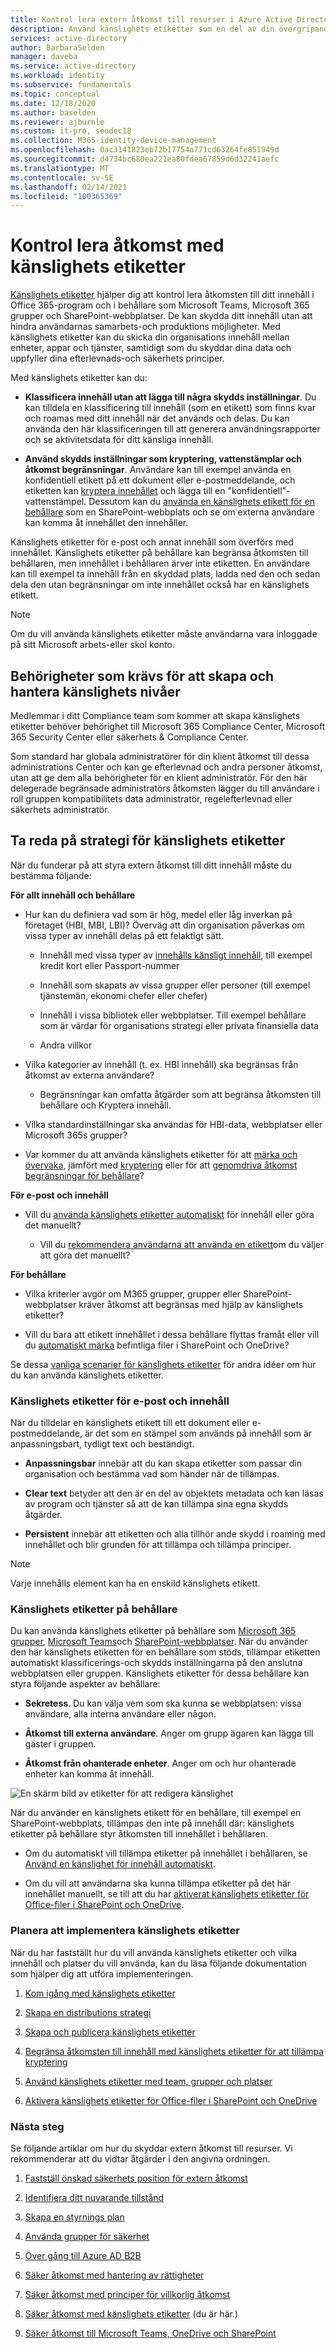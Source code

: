```yaml
---
title: Kontrol lera extern åtkomst till resurser i Azure Active Directory med känslighets etiketter.
description: Använd känslighets etiketter som en del av din övergripande säkerhets plan för extern åtkomst.
services: active-directory
author: BarbaraSelden
manager: daveba
ms.service: active-directory
ms.workload: identity
ms.subservice: fundamentals
ms.topic: conceptual
ms.date: 12/18/2020
ms.author: baselden
ms.reviewer: ajburnle
ms.custom: it-pro, seodec18
ms.collection: M365-identity-device-management
ms.openlocfilehash: 0ac3141823eb72b17754a771cd63264fe851949d
ms.sourcegitcommit: d4734bc680ea221ea80fdea67859d6d32241aefc
ms.translationtype: MT
ms.contentlocale: sv-SE
ms.lasthandoff: 02/14/2021
ms.locfileid: "100365369"
---
```

# <a name="control-access-with-sensitivity-labels"></a>Kontrol lera åtkomst med känslighets etiketter 

[Känslighets etiketter](/microsoft-365/compliance/sensitivity-labels?view=o365-worldwide) hjälper dig att kontrol lera åtkomsten till ditt innehåll i Office 365-program och i behållare som Microsoft Teams, Microsoft 365 grupper och SharePoint-webbplatser. De kan skydda ditt innehåll utan att hindra användarnas samarbets-och produktions möjligheter. Med känslighets etiketter kan du skicka din organisations innehåll mellan enheter, appar och tjänster, samtidigt som du skyddar dina data och uppfyller dina efterlevnads-och säkerhets principer. 

Med känslighets etiketter kan du:

* **Klassificera innehåll utan att lägga till några skydds inställningar**. Du kan tilldela en klassificering till innehåll (som en etikett) som finns kvar och roamas med ditt innehåll när det används och delas. Du kan använda den här klassificeringen till att generera användningsrapporter och se aktivitetsdata för ditt känsliga innehåll.

* **Använd skydds inställningar som kryptering, vattenstämplar och åtkomst begränsningar**. Användare kan till exempel använda en konfidentiell etikett på ett dokument eller e-postmeddelande, och etiketten kan [kryptera innehållet](/microsoft-365/compliance/encryption-sensitivity-labels?view=o365-worldwide) och lägga till en "konfidentiell"-vattenstämpel. Dessutom kan du [använda en känslighets etikett för en behållare](/microsoft-365/compliance/sensitivity-labels-teams-groups-sites?view=o365-worldwide) som en SharePoint-webbplats och se om externa användare kan komma åt innehållet den innehåller.

Känslighets etiketter för e-post och annat innehåll som överförs med innehållet. Känslighets etiketter på behållare kan begränsa åtkomsten till behållaren, men innehållet i behållaren ärver inte etiketten. En användare kan till exempel ta innehåll från en skyddad plats, ladda ned den och sedan dela den utan begränsningar om inte innehållet också har en känslighets etikett.

 >[!NOTE]
>Om du vill använda känslighets etiketter måste användarna vara inloggade på sitt Microsoft arbets-eller skol konto. 

 
## <a name="permissions-necessary-to-create-and-manage-sensitivity-levels"></a>Behörigheter som krävs för att skapa och hantera känslighets nivåer

Medlemmar i ditt Compliance team som kommer att skapa känslighets etiketter behöver behörighet till Microsoft 365 Compliance Center, Microsoft 365 Security Center eller säkerhets & Compliance Center.

Som standard har globala administratörer för din klient åtkomst till dessa administrations Center och kan ge efterlevnad och andra personer åtkomst, utan att ge dem alla behörigheter för en klient administratör. För den här delegerade begränsade administratörs åtkomsten lägger du till användare i roll gruppen kompatibilitets data administratör, regelefterlevnad eller säkerhets administratör.

 

## <a name="determine-your-sensitivity-label-strategy"></a>Ta reda på strategi för känslighets etiketter

När du funderar på att styra extern åtkomst till ditt innehåll måste du bestämma följande:

**För allt innehåll och behållare**

* Hur kan du definiera vad som är hög, medel eller låg inverkan på företaget (HBI, MBI, LBI)? Överväg att din organisation påverkas om vissa typer av innehåll delas på ett felaktigt sätt.

   * Innehåll med vissa typer av [innehålls känsligt innehåll](/microsoft-365/compliance/apply-sensitivity-label-automatically?view=o365-worldwide), till exempel kredit kort eller Passport-nummer

   * Innehåll som skapats av vissa grupper eller personer (till exempel tjänstemän, ekonomi chefer eller chefer)

   * Innehåll i vissa bibliotek eller webbplatser. Till exempel behållare som är värdar för organisations strategi eller privata finansiella data

   * Andra villkor

* Vilka kategorier av innehåll (t. ex. HBI innehåll) ska begränsas från åtkomst av externa användare?

   * Begränsningar kan omfatta åtgärder som att begränsa åtkomsten till behållare och Kryptera innehåll.

* Vilka standardinställningar ska användas för HBI-data, webbplatser eller Microsoft 365s grupper?

* Var kommer du att använda känslighets etiketter för att [märka och övervaka](/microsoft-365/compliance/sensitivity-labels?view=o365-worldwide), jämfört med [kryptering](/microsoft-365/compliance/encryption-sensitivity-labels?view=o365-worldwide) eller för att [genomdriva åtkomst begränsningar för behållare](/microsoft-365/compliance/sensitivity-labels-teams-groups-sites?view=o365-worldwide)?

**För e-post och innehåll**

* Vill du [använda känslighets etiketter automatiskt](/microsoft-365/compliance/apply-sensitivity-label-automatically?view=o365-worldwide) för innehåll eller göra det manuellt?

   * Vill du [rekommendera användarna att använda en etikett](/microsoft-365/compliance/apply-sensitivity-label-automatically?view=o365-worldwide)om du väljer att göra det manuellt?

**För behållare**

* Vilka kriterier avgör om M365 grupper, grupper eller SharePoint-webbplatser kräver åtkomst att begränsas med hjälp av känslighets etiketter?

* Vill du bara att etikett innehållet i dessa behållare flyttas framåt eller vill du [automatiskt märka](/microsoft-365/compliance/apply-sensitivity-label-automatically?view=o365-worldwide) befintliga filer i SharePoint och OneDrive?

Se dessa [vanliga scenarier för känslighets etiketter](/microsoft-365/compliance/get-started-with-sensitivity-labels?view=o365-worldwide) för andra idéer om hur du kan använda känslighets etiketter.

### <a name="sensitivity-labels-on-email-and-content"></a>Känslighets etiketter för e-post och innehåll

När du tilldelar en känslighets etikett till ett dokument eller e-postmeddelande, är det som en stämpel som används på innehåll som är anpassningsbart, tydligt text och beständigt. 

* **Anpassningsbar** innebär att du kan skapa etiketter som passar din organisation och bestämma vad som händer när de tillämpas.

* **Clear text** betyder att den är en del av objektets metadata och kan läsas av program och tjänster så att de kan tillämpa sina egna skydds åtgärder.

* **Persistent** innebär att etiketten och alla tillhör ande skydd i roaming med innehållet och blir grunden för att tillämpa och tillämpa principer.

 

> [!NOTE]
> Varje innehålls element kan ha en enskild känslighets etikett.


### <a name="sensitivity-labels-on-containers"></a>Känslighets etiketter på behållare

Du kan använda känslighets etiketter på behållare som [Microsoft 365 grupper](../enterprise-users/groups-assign-sensitivity-labels.md), [Microsoft Teams](/microsoft-365/compliance/sensitivity-labels-teams-groups-sites?view=o365-worldwide)och [SharePoint-webbplatser](/microsoft-365/compliance/sensitivity-labels-teams-groups-sites?view=o365-worldwide). När du använder den här känslighets etiketten för en behållare som stöds, tillämpar etiketten automatiskt klassificerings-och skydds inställningarna på den anslutna webbplatsen eller gruppen. Känslighets etiketter för dessa behållare kan styra följande aspekter av behållare:

* **Sekretess**. Du kan välja vem som ska kunna se webbplatsen: vissa användare, alla interna användare eller någon.

* **Åtkomst till externa användare**. Anger om grupp ägaren kan lägga till gäster i gruppen.

* **Åtkomst från ohanterade enheter**. Anger om och hur ohanterade enheter kan komma åt innehåll.

 

![En skärm bild av etiketter för att redigera känslighet](media/secure-external-access/8-edit-label.png)

 

När du använder en känslighets etikett för en behållare, till exempel en SharePoint-webbplats, tillämpas den inte på innehåll där: känslighets etiketter på behållare styr åtkomsten till innehållet i behållaren. 

* Om du automatiskt vill tillämpa etiketter på innehållet i behållaren, se [Använd en känslighet för innehåll automatiskt](/microsoft-365/compliance/apply-sensitivity-label-automatically?view=o365-worldwide).

* Om du vill att användarna ska kunna tillämpa etiketter på det här innehållet manuellt, se till att du har [aktiverat känslighets etiketter för Office-filer i SharePoint och OneDrive](/microsoft-365/compliance/sensitivity-labels-sharepoint-onedrive-files?view=o365-worldwide).

### <a name="plan-to-implement-sensitivity-labels"></a>Planera att implementera känslighets etiketter

När du har fastställt hur du vill använda känslighets etiketter och vilka innehåll och platser du vill använda, kan du läsa följande dokumentation som hjälper dig att utföra implementeringen.

1. [Kom igång med känslighets etiketter](/microsoft-365/compliance/get-started-with-sensitivity-labels?view=o365-worldwide)

2. [Skapa en distributions strategi](/microsoft-365/compliance/get-started-with-sensitivity-labels?view=o365-worldwide)

3. [Skapa och publicera känslighets etiketter](/microsoft-365/compliance/create-sensitivity-labels?view=o365-worldwide)

4. [Begränsa åtkomsten till innehåll med känslighets etiketter för att tillämpa kryptering](/microsoft-365/compliance/encryption-sensitivity-labels?view=o365-worldwide)

5. [Använd känslighets etiketter med team, grupper och platser](/microsoft-365/compliance/sensitivity-labels-teams-groups-sites?view=o365-worldwide)

6. [Aktivera känslighets etiketter för Office-filer i SharePoint och OneDrive](/microsoft-365/compliance/sensitivity-labels-sharepoint-onedrive-files?view=o365-worldwide)

### <a name="next-steps"></a>Nästa steg

Se följande artiklar om hur du skyddar extern åtkomst till resurser. Vi rekommenderar att du vidtar åtgärder i den angivna ordningen.

1. [Fastställ önskad säkerhets position för extern åtkomst](1-secure-access-posture.md)

2. [Identifiera ditt nuvarande tillstånd](2-secure-access-current-state.md)

3. [Skapa en styrnings plan](3-secure-access-plan.md)

4. [Använda grupper för säkerhet](4-secure-access-groups.md)

5. [Över gång till Azure AD B2B](5-secure-access-b2b.md)

6. [Säker åtkomst med hantering av rättigheter](6-secure-access-entitlement-managment.md)

7. [Säker åtkomst med principer för villkorlig åtkomst](7-secure-access-conditional-access.md)

8. [Säker åtkomst med känslighets etiketter](8-secure-access-sensitivity-labels.md) (du är här.)

9. [Säker åtkomst till Microsoft Teams, OneDrive och SharePoint](9-secure-access-teams-sharepoint.md)
